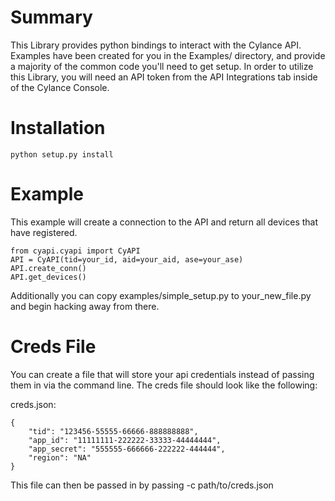 # Summary

This Library provides python bindings to interact with the Cylance API. Examples have been created for you in the Examples/ directory, and provide a majority of the common code you'll need to get setup. In order to utilize this Library, you will need an API token from the API Integrations tab inside of the Cylance Console.

# Installation

```
python setup.py install
```

# Example

This example will create a connection to the API and return all devices that have registered.

```
from cyapi.cyapi import CyAPI
API = CyAPI(tid=your_id, aid=your_aid, ase=your_ase)
API.create_conn()
API.get_devices()
```

Additionally you can copy examples/simple_setup.py to your_new_file.py and begin hacking away from there.

# Creds File

You can create a file that will store your api credentials instead of passing them in via the command line. The creds file should look like the following:

creds.json:
```
{
    "tid": "123456-55555-66666-888888888",
    "app_id": "11111111-222222-33333-44444444",
    "app_secret": "555555-666666-222222-444444",
    "region": "NA"
}
```

This file can then be passed in by passing -c path/to/creds.json
